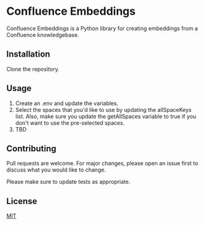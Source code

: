 # Confluence Embeddings

Confluence Embeddings is a Python library for creating embeddings from a Confluence knowledgebase.

## Installation

Clone the repository.

## Usage

1. Create an .env and update the variables.
2. Select the spaces that you'd like to use by updating the allSpaceKeys list. Also, make sure you update the getAllSpaces variable to true if you don't want to use the pre-selected spaces.
3. TBD

## Contributing

Pull requests are welcome. For major changes, please open an issue first
to discuss what you would like to change.

Please make sure to update tests as appropriate.

## License

[MIT](https://choosealicense.com/licenses/mit/)